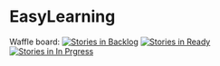 # EasyLearning

Waffle board:
[![Stories in Backlog](https://badge.waffle.io/jennyaberger/EasyLearning.png?label=backlog&title=Backlog)](http://waffle.io/jennyaberger/EasyLearning)
[![Stories in Ready](https://badge.waffle.io/jennyaberger/EasyLearning.png?label=ready&title=Ready)](http://waffle.io/jennyaberger/EasyLearning)
[![Stories in In Prgress](https://badge.waffle.io/jennyaberger/EasyLearning.png?label=inPrgress&title=InProgess)](http://waffle.io/jennyaberger/EasyLearning)
